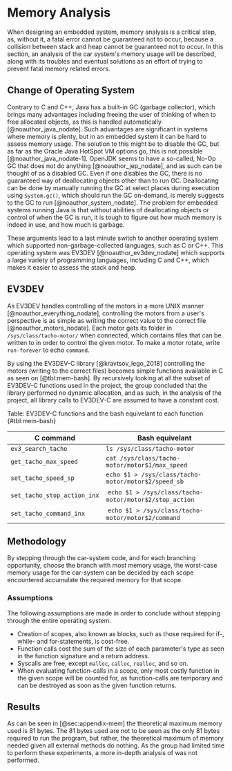 # Memory Analysis

When designing an embedded system, memory analysis is a critical step, as, without it, a fatal error cannot be guaranteed not to occur, because a collision between stack and heap cannot be guaranteed not to occur. In this section, an analysis of the car system's memory usage will be described, along with its troubles and eventual solutions as an effort of trying to prevent fatal memory related errors.

## Change of Operating System

Contrary to C and C++, Java has a built-in GC (garbage collector), which brings many advantages including freeing the user of thinking of when to free allocated objects, as this is handled automatically [@noauthor_java_nodate]. Such advantages are significant in systems where memory is plenty, but in an embedded system it can be hard to assess memory usage. The solution to this might be to disable the GC, but as far as the Oracle Java HotSpot VM options go, this is not possible [@noauthor_java_nodate-1]. OpenJDK seems to have a so-called, No-Op GC that does not do anything [@noauthor_jep_nodate], and as such can be thought of as a disabled GC. Even if one disables the GC, there is no guaranteed way of deallocating objects other than to run GC. Deallocating can be done by manually running the GC at select places during execution using `System.gc()`, which should run the GC on-demand, is merely suggests to the GC to run [@noauthor_system_nodate]. The problem for embedded systems running Java is that without abilities of deallocating objects or control of when the GC is run, it is tough to figure out how much memory is indeed in use, and how much is garbage.

 These arguments lead to a last minute switch to another operating system which supported non-garbage-collected languages, such as C or C++. This operating system was EV3DEV [@noauthor_ev3dev_nodate] which supports a large variety of programming languages, including C and C++, which makes it easier to assess the stack and heap.

## EV3DEV

As EV3DEV handles controlling of the motors in a more UNIX manner [@noauthor_everything_nodate], controlling the motors from a user's perspective is as simple as writing the correct value to the correct file [@noauthor_motors_nodate]. Each motor gets its folder in  `/sys/class/tacho-motor/` when connected, which contains files that can be written to in order to control the given motor. To make a motor rotate, write `run-forever` to echo `command`. 

By using the EV3DEV-C library [@kravtsov_lego_2018] controlling the motors (writing to the correct files) becomes simple functions available in C as seen on [@tbl:mem-bash]. By recursively looking at all the subset of EV3DEV-C functions used in the project, the group concluded that the library performed no dynamic allocation, and as such, in the analysis of the project, all library calls to EV3DEV-C are assumed to have a constant cost.

Table: EV3DEV-C functions and the bash equivelant to each function {#tbl:mem-bash}

| C command                   | Bash equivelant                                        |
|-----------------------------|--------------------------------------------------------|
| `ev3_search_tacho`          | `ls /sys/class/tacho-motor`                            |
| `get_tacho_max_speed`       | `cat /sys/class/tacho-motor/motor$1/max_speed`         |
| `set_tacho_speed_sp`        | `echo $1 > /sys/class/tacho-motor/motor$2/speed_sb`    |
| `set_tacho_stop_action_inx` | `echo $1 > /sys/class/tacho-motor/motor$2/stop_action` |
| `set_tacho_command_inx`     | `echo $1 > /sys/class/tacho-motor/motor$2/command`     |

## Methodology

By stepping through the car-system code, and for each branching opportunity, choose the branch with most memory usage, the worst-case memory usage for the car-system can be decided by each scope encountered accumulate the required memory for that scope.

### Assumptions

The following assumptions are made in order to conclude without stepping through the entire operating system.

* Creation of scopes, also known as blocks, such as those required for if-, while- and for-statements, is cost-free.
* Function calls cost the sum of the size of each parameter's type as seen in the function signature and a return address.
* Syscalls are free, except `malloc`, `calloc`, `realloc`, and so on.
* When evaluating function-calls in a scope, only most costly function in the given scope will be counted for, as function-calls are temporary and can be destroyed as soon as the given function returns.

## Results

As can be seen in [@sec:appendix-mem] the theoretical maximum memory used is 81 bytes. The 81 bytes used are not to be seen as the only 81 bytes required to run the program, but rather, the theoretical maximum of memory needed given all external methods do nothing. As the group had limited time to perform these experiments, a more in-depth analysis of was not performed.


